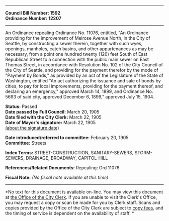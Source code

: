 * * * * *  
  
**Council Bill Number: [](#h0)[](#h2)1592**   
**Ordinance Number: 12207**  
  
* * * * *  
  
An Ordinance repealing Ordinance No. 11076, entitled, "An Ordinance providing for the improvement of Melrose Avenue North, in the City of Seattle, by constructing a sewer therein, together with such wyes, openings, manholes, catch basins, and other appurtenances as may be necessary, from a point one hundred twenty (120) feet South of East Republican Street to a connection with the public main sewer on East Thomas Street, in accordance with Resolution No. 102 of the City Council of the City of Seattle, and providing for the payment therefor by the mode of "Payment by Bonds," as provided by an act of the Legislature of the State of Washington, entitled "An act authorizing the issuance and sale of bonds by cities, to pay for local improvements, providing for the payment thereof, and declaring an emergency," approved March 14, 1899, and Ordinance No. 5693 of said city, approved December 6, 1899," approved July 15, 1904.  
  
**Status:** Passed   
**Date passed by Full Council:** March 20, 1905   
**Date filed with the City Clerk:** March 22, 1905   
**Date of Mayor's signature:** March 22, 1905   
[(about the signature date)](/~public/approvaldate.htm)   
  
  
**Date introduced/referred to committee:** February 20, 1905   
**Committee:** Streets   
  
**Index Terms:** STREET-CONSTRUCTION, SANITARY-SEWERS, STORM-SEWERS, DRAINAGE, BROADWAY, CAPITOL-HILL  
  
**References/Related Documents:** Repealing: Ord 11076  
  
**Fiscal Note:** *(No fiscal note available at this time)*  
  
* * * * *  
  
*No text for this document is available on-line. You may view this document at [the Office of the City Clerk](http://www.seattle.gov/leg/clerk/contactUs.htm). If you are unable to visit the Clerk's Office, you may request a copy or scan be made for you by Clerk staff. Scans and copies provided by the Office of the City Clerk are subject to [copy fees](http://clerk.seattle.gov/~public/clerkfees.htm), and the timing of service is dependent on the availability of staff. *  
  
  
